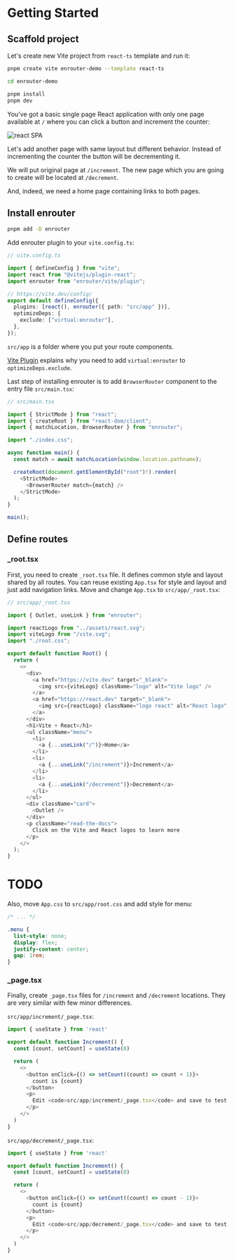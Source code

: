 # Getting Started

## Scaffold project

Let's create new Vite project from `react-ts` template and run it:

```bash
pnpm create vite enrouter-demo --template react-ts

cd enrouter-demo

pnpm install
pnpm dev
```

You've got a basic single page React application with only one page
available at `/` where you can click a button and increment the counter:

![react SPA](/start-0.png "react SPA")

Let's add another page with same layout but different behavior.
Instead of incrementing the counter the button will be decrementing it.

We will put original page at `/increment`. The new page which you are going to
create will be located at `/decrement`.

And, indeed, we need a home page containing links to both pages.

## Install enrouter

```bash
pnpm add -D enrouter
```

Add enrouter plugin to your `vite.config.ts`:

```ts
// vite.config.ts

import { defineConfig } from "vite";
import react from "@vitejs/plugin-react";
import enrouter from "enrouter/vite/plugin";

// https://vite.dev/config/
export default defineConfig({
  plugins: [react(), enrouter({ path: "src/app" })],
  optimizeDeps: {
    exclude: ["virtual:enrouter"],
  },
});
```

`src/app` is a folder where you put your route components.

[Vite Plugin](/docs/vite/plugin) explains why you need to add `virtual:enrouter`
to `optimizeDeps.exclude`.

Last step of installing enrouter is to add `BrowserRouter` component to the
entry file `src/main.tsx`:

```ts
// src/main.tsx

import { StrictMode } from "react";
import { createRoot } from "react-dom/client";
import { matchLocation, BrowserRouter } from "enrouter";

import "./index.css";

async function main() {
  const match = await matchLocation(window.location.pathname);

  createRoot(document.getElementById("root")!).render(
    <StrictMode>
      <BrowserRouter match={match} />
    </StrictMode>
  );
}

main();
```

## Define routes

### \_root.tsx

First, you need to create `_root.tsx` file.
It defines common style and layout shared by all routes.
You can reuse existing `App.tsx` for style and layout and just add navigation
links.
Move and change `App.tsx` to `src/app/_root.tsx`:

```ts
// src/app/_root.tsx

import { Outlet, useLink } from "enrouter";

import reactLogo from "../assets/react.svg";
import viteLogo from "/vite.svg";
import "./root.css";

export default function Root() {
  return (
    <>
      <div>
        <a href="https://vite.dev" target="_blank">
          <img src={viteLogo} className="logo" alt="Vite logo" />
        </a>
        <a href="https://react.dev" target="_blank">
          <img src={reactLogo} className="logo react" alt="React logo" />
        </a>
      </div>
      <h1>Vite + React</h1>
      <ul className="menu">
        <li>
          <a {...useLink("/")}>Home</a>
        </li>
        <li>
          <a {...useLink("/increment")}>Increment</a>
        </li>
        <li>
          <a {...useLink("/decrement")}>Decrement</a>
        </li>
      </ul>
      <div className="card">
        <Outlet />
      </div>
      <p className="read-the-docs">
        Click on the Vite and React logos to learn more
      </p>
    </>
  );
}
```

# TODO

Also, move `App.css` to `src/app/root.css` and add style for menu:

```css
/* ... */

.menu {
  list-style: none;
  display: flex;
  justify-content: center;
  gap: 1rem;
}
```

### \_page.tsx

Finally, create `_page.tsx` files for `/increment` and `/decrement`
locations.
They are very similar with few minor differences.

`src/app/increment/_page.tsx`:

```ts
import { useState } from 'react'

export default function Increment() {
  const [count, setCount] = useState(0)

  return (
    <>
      <button onClick={() => setCount((count) => count + 1)}>
        count is {count}
      </button>
      <p>
        Edit <code>src/app/increment/_page.tsx</code> and save to test HMR
      </p>
    </>
  )
}
```

`src/app/decrement/_page.tsx`:

```ts
import { useState } from 'react'

export default function Increment() {
  const [count, setCount] = useState(0)

  return (
    <>
      <button onClick={() => setCount((count) => count - 1)}>
        count is {count}
      </button>
      <p>
        Edit <code>src/app/decrement/_page.tsx</code> and save to test HMR
      </p>
    </>
  )
}
```
